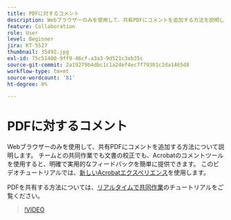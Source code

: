 ```yaml
---
title: PDFに対するコメント
description: Webブラウザーのみを使用して、共有PDFにコメントを追加する方法を説明します
feature: Collaboration
role: User
level: Beginner
jira: KT-5527
thumbnail: 35492.jpg
exl-id: 75c51400-9ff9-46cf-a3a3-9d521c3eb35c
source-git-commit: 2a19279b4dbc1c1a24ef4ec7f79301c2da1465d8
workflow-type: tm+mt
source-wordcount: '81'
ht-degree: 0%

---
```


# PDFに対するコメント

Webブラウザーのみを使用して、共有PDFにコメントを追加する方法について説明します。 チームとの共同作業でも文書の校正でも、Acrobatのコメントツールを使用すると、明確で実用的なフィードバックを簡単に提供できます。 このビデオチュートリアルでは、[新しいAcrobatエクスペリエンス](new-workspace.md)を使用します。

PDFを共有する方法については、[リアルタイムで共同作業](collaborate.md)のチュートリアルをご覧ください。

>[!VIDEO](https://video.tv.adobe.com/v/35492?quality=12&learn=on&hidetitle=true)
